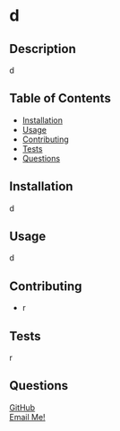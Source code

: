 
  # d

  ## Description
  d

  ## Table of Contents
  - [Installation](#installation)
  - [Usage](#usage)
  - [Contributing](#contributing)
  - [Tests](#tests)
  - [Questions](#tests)

  ## Installation
  d

  ## Usage
  d

  ## Contributing
  * r

  ## Tests
  r

  ## Questions
[GitHub](https://github.com/Yobiz)  
[Email Me!](mailto:d)
